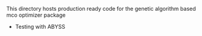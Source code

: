 This directory hosts production ready code for the genetic algorithm based mco optimizer package  
- Testing with ABYSS  
